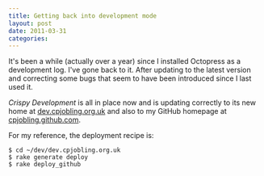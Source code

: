 ```yaml
---
title: Getting back into development mode
layout: post
date: 2011-03-31
categories:
---
```


It's been a while (actually over a year) since I installed Octopress as a development log. I've gone back to it. After updating to the latest version and correcting some bugs that seem to have been introduced since I last used it.

*Crispy Development* is all in place now and is updating correctly to its new home at [dev.cpjobling.org.uk](http://dev.cpjobling.org.uk) and also to my GitHub homepage at [cpjobling.github.com](http://cpjobling.github.com).

For my reference, the deployment recipe is:

    $ cd ~/dev/dev.cpjobling.org.uk
    $ rake generate deploy
    $ rake deploy_github 